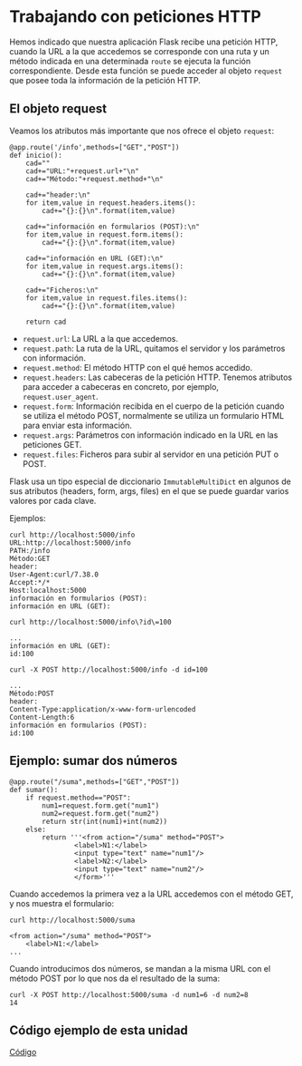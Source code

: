 # Trabajando con peticiones HTTP

Hemos indicado que nuestra aplicación Flask recibe una petición HTTP, cuando la URL a la que accedemos se corresponde con una ruta y un método indicada en una determinada `route` se ejecuta la función correspondiente. Desde esta función se puede acceder al objeto `request` que posee toda la información de la petición HTTP.

## El objeto request

Veamos los atributos más importante que nos ofrece el objeto `request`:

	@app.route('/info',methods=["GET","POST"])
	def inicio():
	    cad=""
	    cad+="URL:"+request.url+"\n"
	    cad+="Método:"+request.method+"\n"
	    
	    cad+="header:\n"
	    for item,value in request.headers.items():
	    	cad+="{}:{}\n".format(item,value)	

	    cad+="información en formularios (POST):\n"
	    for item,value in request.form.items():
	    	cad+="{}:{}\n".format(item,value)
	    
	    cad+="información en URL (GET):\n"
	    for item,value in request.args.items():
	    	cad+="{}:{}\n".format(item,value)    

	    cad+="Ficheros:\n"
    	for item,value in request.files.items():
    		cad+="{}:{}\n".format(item,value)
	    
	    return cad


* `request.url`: La URL a la que accedemos.
* `request.path`: La ruta de la URL, quitamos el servidor y los parámetros con información.
* `request.method`: El método HTTP con el qué hemos accedido.
* `request.headers`: Las cabeceras de la petición HTTP. Tenemos atributos para acceder a cabeceras en concreto, por ejemplo, `request.user_agent`.
* `request.form`: Información recibida en el cuerpo de la petición cuando se utiliza el método POST, normalmente se utiliza un formulario HTML para enviar esta información.
* `request.args`: Parámetros con información indicado en la URL en las peticiones GET.
* `request.files`: Ficheros para subir al servidor en una petición PUT o POST.

Flask usa un tipo especial de diccionario `ImmutableMultiDict` en algunos de sus atributos (headers, form, args, files) en el que se puede guardar varios valores por cada clave.

Ejemplos:

	curl http://localhost:5000/info
	URL:http://localhost:5000/info
	PATH:/info
	Método:GET
	header:
	User-Agent:curl/7.38.0
	Accept:*/*
	Host:localhost:5000
	información en formularios (POST):
	información en URL (GET):

	curl http://localhost:5000/info\?id\=100

	...
	información en URL (GET):
	id:100

	curl -X POST http://localhost:5000/info -d id=100

	...
	Método:POST
	header:
	Content-Type:application/x-www-form-urlencoded
	Content-Length:6
	información en formularios (POST):
	id:100

## Ejemplo: sumar dos números

	@app.route("/suma",methods=["GET","POST"])
	def sumar():
		if request.method=="POST":
			num1=request.form.get("num1")
			num2=request.form.get("num2")
			return str(int(num1)+int(num2))
		else:
			return '''<from action="/suma" method="POST">
					<label>N1:</label>
					<input type="text" name="num1"/>
					<label>N2:</label>
					<input type="text" name="num2"/>
					</form>'''

Cuando accedemos la primera vez a la URL accedemos con el método GET, y nos muestra el formulario:

	curl http://localhost:5000/suma
	
	<from action="/suma" method="POST">
		<label>N1:</label>
	...

Cuando introducimos dos números, se mandan a la misma URL con el método POST por lo que nos da el resultado de la suma:

	curl -X POST http://localhost:5000/suma -d num1=6 -d num2=8 
	14

## Código ejemplo de esta unidad

[Código](https://github.com/josedom24/curso_flask/tree/master/ejemplos/u11)

